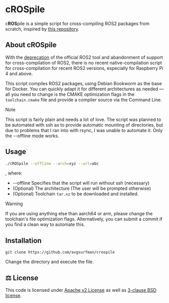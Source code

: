# cROSpile

c**ROS**pile is a simple script for cross-compiling ROS2 packages from scratch, inspired by [this repository](https://github.com/cyberbotics/epuck_ros2/tree/master/installation).


## About cROSpile

With the [deprecation](https://discourse.ros.org/t/ros2-cross-compile-tool/29656) of the official ROS2 tool and abandonment of support for cross-compilation of ROS2,
there is no recent native-compilation script for cross-compilation for recent ROS2 versions, especially for Raspberry Pi 4 and above.

This script compiles ROS2 packages, using Debian Bookworm as the base for Docker. You can quickly adapt it for different architectures as needed — all you need to
change is the CMAKE optimization flags in the `toolchain.cmake` file and provide a compiler source via the Command Line.

> [!NOTE]
> This script is fairly plain and needs a lot of love. The script was planned to be automated with ssh as to
> provide automatic mounting of directories, but due to problems that I ran into with rsync, I was unable to automate it.
> Only the --offline mode works.


## Usage

```bash
./cROSpile --offline --arch=xyz --url=abc
```
, where:

+ --offline  Specifies that the script will run without ssh (necessary)
+ (Optional) The architecture (The user will be prompted otherwise)
+ (Optional) Toolchain `tar.xz` to be downloaded and installed.


> [!WARNING]
> If you are using anything else than aarch64 or arm, please change the toolchain's file optimization flags. 
> Alternatively, you can submit a commit if you find a clean way to automate this.

## Installation

```
git clone https://github.com/avgsurfman/crospile
```
Change the directory and execute the file.

## ⚖️ License
This code is licensed under [Apache v2 License](LICENSE-Apache) as well as [3-clause BSD license](LICENSE-BSD). 



